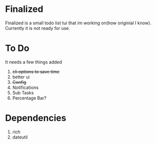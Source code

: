 # Finalized
  
Finalized is a small todo list tui that im working on(how originial I know).    
Currently it is not ready for use.   
   
# To Do   

It needs a few things added  
  
1. <del>cli options to save time  </del>
2. better ui  
3. <del>Config</del>
4. Notifications  
5. Sub Tasks  
6. Percentage Bar?
 # Dependencies
1. rich  
2. dateutil   
